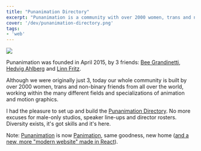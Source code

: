 ```yaml
---
title: "Punanimation Directory"
excerpt: "Punanimation is a community with over 2000 women, trans and non-binary friends from all over the world, working within the many different fields and specializations of animation and motion graphics."
cover: '/dev/punanimation-directory.png'
tags:
- 'web'
---
```


![](/dev/punanimation-directory.png)

Punanimation was founded in April 2015, by 3 friends: [Bee Grandinetti](https://www.beegrandinetti.com/), [Hedvig Ahlberg](https://vimeo.com/hedvigahlberg) and [Linn Fritz](http://www.linnfritz.com/).

Although we were originally just 3, today our whole community is built by over 2000 women, trans and non-binary friends from all over the world, working within the many different fields and specializations of animation and motion graphics.

I had the pleasure to set up and build the [Punanimation Directory](http://www.punanimation.com). No more excuses for male-only studios, speaker line-ups and director rosters. Diversity exists, it's got skills and it's here.

Note: [Punanimation](http://www.punanimation.com) is now [Panimation](http://www.panimation.tv), same goodness, new home ([and a new, more "modern website" made in React](https://github.com/murilopolese/punanimation-directory)).
